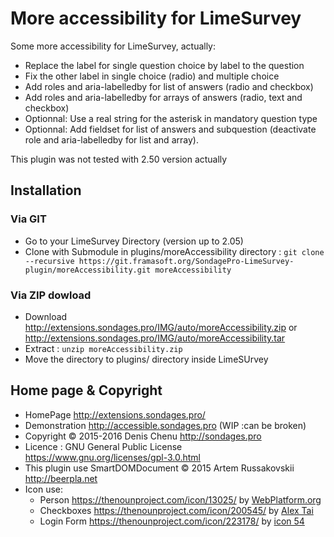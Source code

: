 # More accessibility for LimeSurvey #

Some more accessibility for LimeSurvey, actually:

- Replace the label for single question choice by label to the question
- Fix the other label in single choice (radio) and multiple choice
- Add roles and aria-labelledby for list of answers (radio and checkbox)
- Add roles and aria-labelledby for arrays of answers (radio, text and checkbox)
- Optionnal: Use a real string for the asterisk in mandatory question type
- Optionnal: Add fieldset for list of answers and subquestion (deactivate role and aria-labelledby for list and array).

This plugin was not tested with 2.50 version actually

## Installation

### Via GIT
- Go to your LimeSurvey Directory (version up to 2.05)
- Clone with Submodule in plugins/moreAccessibility directory : `git clone --recursive https://git.framasoft.org/SondagePro-LimeSurvey-plugin/moreAccessibility.git moreAccessibility`

### Via ZIP dowload
- Download <http://extensions.sondages.pro/IMG/auto/moreAccessibility.zip> or <http://extensions.sondages.pro/IMG/auto/moreAccessibility.tar>
- Extract : `unzip moreAccessibility.zip`
- Move the directory to  plugins/ directory inside LimeSUrvey

## Home page & Copyright
- HomePage <http://extensions.sondages.pro/>
- Demonstration <http://accessible.sondages.pro> (WIP :can be broken)
- Copyright © 2015-2016 Denis Chenu <http://sondages.pro>
- Licence : GNU General Public License <https://www.gnu.org/licenses/gpl-3.0.html>
- This plugin use SmartDOMDocument © 2015 Artem Russakovskii <http://beerpla.net>
- Icon use:
  - Person <https://thenounproject.com/icon/13025/> by [WebPlatform.org](https://thenounproject.com/WebPlatform/)
  - Checkboxes <https://thenounproject.com/icon/200545/> by [Alex Tai](https://thenounproject.com/skovalsky/)
  - Login Form <https://thenounproject.com/icon/223178/> by [icon 54](https://thenounproject.com/icon54app/)

